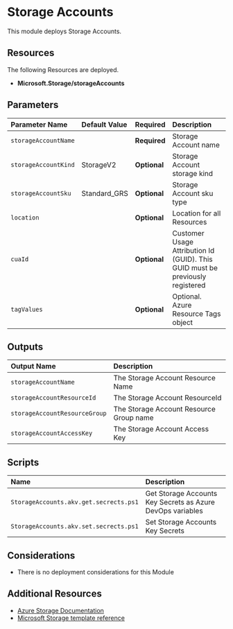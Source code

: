 # Storage Accounts

This module deploys Storage Accounts.

## Resources

The following Resources are deployed.

+ **Microsoft.Storage/storageAccounts**

## Parameters

 Parameter Name | Default Value | Required | Description |
| :-             | :-            | :-       |:-           |
| `storageAccountName` || **Required** | Storage Account name
| `storageAccountKind` | StorageV2 | **Optional** | Storage Account storage kind
| `storageAccountSku` | Standard_GRS | **Optional** | Storage Account sku type
| `location` || **Optional** | Location for all Resources
| `cuaId` || **Optional** | Customer Usage Attribution Id (GUID). This GUID must be previously registered
| `tagValues` || **Optional** | Optional. Azure Resource Tags object

## Outputs

| Output Name | Description |
| :-          | :-          |
| `storageAccountName` | The Storage Account Resource Name
| `storageAccountResourceId` | The Storage Account ResourceId
| `storageAccountResourceGroup` | The Storage Account Resource Group name
| `storageAccountAccessKey` | The Storage Account Access Key

## Scripts

| Name | Description |
| :-   | :-          |
| `StorageAccounts.akv.get.secrects.ps1` | Get Storage Accounts Key Secrets as Azure DevOps variables
| `StorageAccounts.akv.set.secrects.ps1` | Set Storage Accounts Key Secrets

## Considerations

+ There is no deployment considerations for this Module

## Additional Resources

+ [Azure Storage Documentation](https://docs.microsoft.com/en-us/azure/storage/)
+ [Microsoft Storage template reference](https://docs.microsoft.com/en-us/azure/templates/microsoft.storage/allversions)
